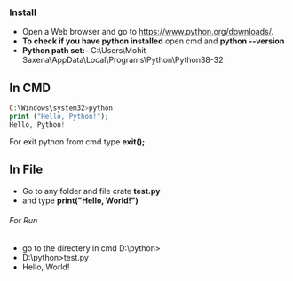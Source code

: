 ### Install

* Open a Web browser and go to https://www.python.org/downloads/.
* __To check if you have python installed__ open cmd and __python --version__
* __Python path set:-__ C:\Users\Mohit Saxena\AppData\Local\Programs\Python\Python38-32

## In CMD
```php
C:\Windows\system32>python
print ("Hello, Python!");
Hello, Python!
```
For exit python from cmd type __exit();__

## In File
  * Go to any folder and file crate __test.py__
  * and type __print("Hello, World!")__
###### For Run
  * go to the directery in cmd D:\python>
  * D:\python>test.py
  * Hello, World!
